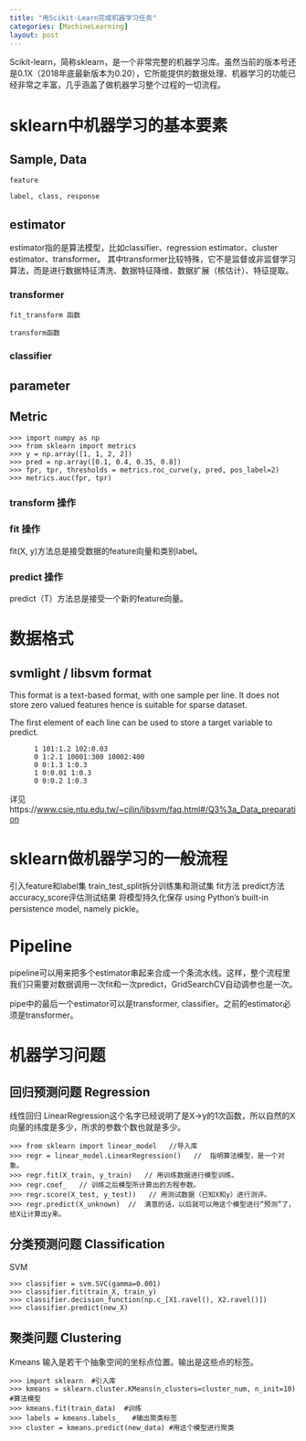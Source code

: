 ```yaml
---
title: "用Scikit-Learn完成机器学习任务"
categories: [MachineLearning]
layout: post
---
```


Scikit-learn，简称sklearn，是一个非常完整的机器学习库。虽然当前的版本号还是0.1X（2018年底最新版本为0.20），它所能提供的数据处理、机器学习的功能已经非常之丰富，几乎涵盖了做机器学习整个过程的一切流程。

# sklearn中机器学习的基本要素

## Sample, Data

    feature

    label, class, response

## estimator

estimator指的是算法模型，比如classifier、regression estimator、cluster estimator、transformer。
其中transformer比较特殊，它不是监督或非监督学习算法，而是进行数据特征清洗、数据特征降维、数据扩展（核估计）、特征提取。

### transformer

    fit_transform 函数

    transform函数

### classifier




## parameter


## Metric

```
>>> import numpy as np
>>> from sklearn import metrics
>>> y = np.array([1, 1, 2, 2])
>>> pred = np.array([0.1, 0.4, 0.35, 0.8])
>>> fpr, tpr, thresholds = metrics.roc_curve(y, pred, pos_label=2)
>>> metrics.auc(fpr, tpr)
```



### transform 操作


### fit 操作

fit(X, y)方法总是接受数据的feature向量和类别label。


### predict 操作

predict（T）方法总是接受一个新的feature向量。




# 数据格式

## svmlight / libsvm format

This format is a text-based format, with one sample per line. It does not store zero valued features hence is suitable for sparse dataset.

The first element of each line can be used to store a target variable to predict.

```
      1 101:1.2 102:0.03
      0 1:2.1 10001:300 10002:400
      0 0:1.3 1:0.3
      1 0:0.01 1:0.3
      0 0:0.2 1:0.3
```

详见https://www.csie.ntu.edu.tw/~cjlin/libsvm/faq.html#/Q3%3a_Data_preparation


# sklearn做机器学习的一般流程

引入feature和label集
train_test_split拆分训练集和测试集
fit方法
predict方法
accuracy_score评估测试结果
将模型持久化保存 using Python’s built-in persistence model, namely pickle。

# Pipeline

pipeline可以用来把多个estimator串起来合成一个条流水线。这样，整个流程里我们只需要对数据调用一次fit和一次predict，GridSearchCV自动调参也是一次。

pipe中的最后一个estimator可以是transformer, classifier。之前的estimator必须是transformer。









# 机器学习问题

## 回归预测问题 Regression

线性回归
LinearRegression这个名字已经说明了是X->y的1次函数，所以自然的X向量的纬度是多少，所求的参数个数也就是多少。

```
>>> from sklearn import linear_model   //导入库
>>> regr = linear_model.LinearRegression()   //  指明算法模型，是一个对象。
>>> regr.fit(X_train, y_train)   // 用训练数据进行模型训练。
>>> regr.coef_   // 训练之后模型所计算出的方程参数。
>>> regr.score(X_test, y_test))   // 用测试数据（已知X和y）进行测评。
>>> regr.predict(X_unknown)  //  满意的话，以后就可以用这个模型进行“预测”了，给X让计算出y来。
```

## 分类预测问题 Classification

SVM

```
>>> classifier = svm.SVC(gamma=0.001)
>>> classifier.fit(train_X, train_y)
>>> classifier.decision_function(np.c_[X1.ravel(), X2.ravel()])
>>> classifier.predict(new_X)
```

## 聚类问题 Clustering

Kmeans
输入是若干个抽象空间的坐标点位置。输出是这些点的标签。

```
>>> import sklearn  #引入库
>>> kmeans = sklearn.cluster.KMeans(n_clusters=cluster_num, n_init=10) #算法模型
>>> kmeans.fit(train_data)  #训练
>>> labels = kmeans.labels_   #输出聚类标签
>>> cluster = kmeans.predict(new_data) #用这个模型进行聚类
```

